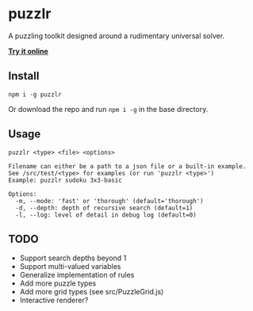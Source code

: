 # puzzlr

A puzzling toolkit designed around a rudimentary universal solver.

[**Try it online**](https://ethproductions.github.io/puzzlr)

## Install

```
npm i -g puzzlr
```

Or download the repo and run `npm i -g` in the base directory.

## Usage

```
puzzlr <type> <file> <options>

Filename can either be a path to a json file or a built-in example.
See /src/test/<type> for examples (or run 'puzzlr <type>')
Example: puzzlr sudoku 3x3-basic

Options:
  -m, --mode: 'fast' or 'thorough' (default='thorough')
  -d, --depth: depth of recursive search (default=1)
  -l, --log: level of detail in debug log (default=0)
```

## TODO

- Support search depths beyond 1
- Support multi-valued variables
- Generalize implementation of rules
- Add more puzzle types
- Add more grid types (see src/PuzzleGrid.js)
- Interactive renderer?
